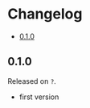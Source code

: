 # Changelog

<!-- MarkdownTOC -->

- [0.1.0](#010)

<!-- /MarkdownTOC -->

## 0.1.0

Released on `?`.

- first version

